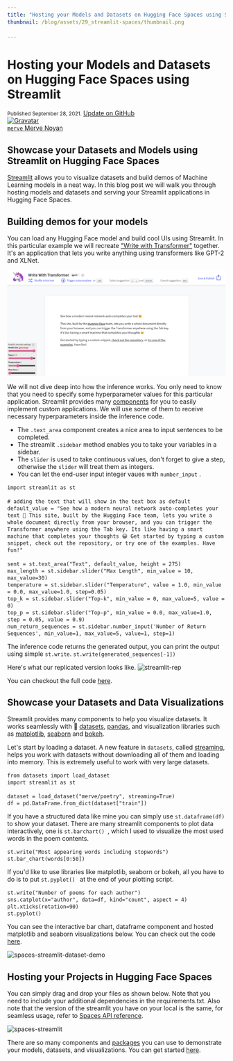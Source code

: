 ```yaml
---
title: "Hosting your Models and Datasets on Hugging Face Spaces using Streamlit"
thumbnail: /blog/assets/29_streamlit-spaces/thumbnail.png

---
```


<h1>
    Hosting your Models and Datasets on Hugging Face Spaces using Streamlit
</h1>

<div class="blog-metadata">
    <small>Published September 28, 2021.</small>
    <a target="_blank" class="btn no-underline text-sm mb-5 font-sans" href="https://github.com/huggingface/blog/blob/master/streamlit-spaces.md">
        Update on GitHub
    </a>
</div>

<div class="author-card">
    <a href="/merve">
        <img class="avatar avatar-user" src="https://aeiljuispo.cloudimg.io/v7/https://s3.amazonaws.com/moonup/production/uploads/1631694399207-6141a88b3a0ec78603c9e784.png?w=200&h=200&f=face" title="Gravatar">
        <div class="bfc">
            <code>merve</code>
            <span class="fullname">Merve Noyan</span>
        </div>
    </a>
</div>



## Showcase your Datasets and Models using Streamlit on Hugging Face Spaces

[Streamlit](https://streamlit.io/) allows you to visualize datasets and build demos of Machine Learning models in a neat way. In this blog post we will walk you through hosting models and datasets and serving your Streamlit applications in Hugging Face Spaces. 

## Building demos for your models

You can load any Hugging Face model and build cool UIs using Streamlit. In this particular example we will recreate ["Write with Transformer"](https://transformer.huggingface.co/doc/gpt2-large) together. It's an application that lets you write anything using transformers like GPT-2 and XLNet. 
 
![write-with-transformers](assets/29_streamlit-spaces/write-tr.png)

We will not dive deep into how the inference works. You only need to know that you need to specify some hyperparameter values for this particular application. Streamlit provides many [components](https://docs.streamlit.io/en/stable/api.html) for you to easily implement custom applications. We will use some of them to receive necessary hyperparameters inside the inference code.

- The ```.text_area``` component creates a nice area to input sentences to be completed.
- The streamlit ```.sidebar``` method enables you to take your variables in a sidebar. 
- The ```slider``` is used to take continuous values, don't forget to give a step, otherwise the ```slider``` will treat them as integers. 
- You can let the end-user input integer vaues with ```number_input``` .


```
import streamlit as st

# adding the text that will show in the text box as default
default_value = "See how a modern neural network auto-completes your text 🤗 This site, built by the Hugging Face team, lets you write a whole document directly from your browser, and you can trigger the Transformer anywhere using the Tab key. Its like having a smart machine that completes your thoughts 😀 Get started by typing a custom snippet, check out the repository, or try one of the examples. Have fun!"

sent = st.text_area("Text", default_value, height = 275)
max_length = st.sidebar.slider("Max Length", min_value = 10, max_value=30)
temperature = st.sidebar.slider("Temperature", value = 1.0, min_value = 0.0, max_value=1.0, step=0.05)
top_k = st.sidebar.slider("Top-k", min_value = 0, max_value=5, value = 0)
top_p = st.sidebar.slider("Top-p", min_value = 0.0, max_value=1.0, step = 0.05, value = 0.9)
num_return_sequences = st.sidebar.number_input('Number of Return Sequences', min_value=1, max_value=5, value=1, step=1)
```

The inference code returns the generated output, you can print the output using simple ```st.write```.
```st.write(generated_sequences[-1])```

Here's what our replicated version looks like.
![streamlit-rep](assets/29_streamlit-spaces/streamlit-rep.png)

You can checkout the full code [here](https://huggingface.co/spaces/merve/write-with-transformer).

## Showcase your Datasets and Data Visualizations

Streamlit provides many components to help you visualize datasets. It works seamlessly with 🤗 [datasets](https://huggingface.co/docs/datasets/), [pandas](https://pandas.pydata.org/docs/index.html), and visualization libraries such as [matplotlib](https://matplotlib.org/stable/index.html), [seaborn](https://seaborn.pydata.org/) and [bokeh](https://bokeh.org/). 

Let's start by loading a dataset. A new feature in `datasets`, called [streaming](https://huggingface.co/docs/datasets/dataset_streaming.html), helps you work with datasets without downloading all of them and loading into memory. This is extremely useful to work with very large datasets.

```
from datasets import load_dataset
import streamlit as st

dataset = load_dataset("merve/poetry", streaming=True)
df = pd.DataFrame.from_dict(dataset["train"])
```

 If you have a structured data like mine you can simply use  ```st.dataframe(df) ``` to show your dataset. There are many streamlit components to plot data interactively, one is ```st.barchart() ```, which I used to visualize the most used words in the poem contents. 

```
st.write("Most appearing words including stopwords")
st.bar_chart(words[0:50])
```

 If you'd like to use libraries like matplotlib, seaborn or bokeh, all you have to do is to put  ```st.pyplot() ``` at the end of your plotting script.
 
```
st.write("Number of poems for each author")
sns.catplot(x="author", data=df, kind="count", aspect = 4)
plt.xticks(rotation=90)
st.pyplot()
```

You can see the interactive bar chart, dataframe component and hosted matplotlib and seaborn visualizations below. You  can check out the code [here](https://huggingface.co/spaces/merve/streamlit-dataset-demo).

![spaces-streamlit-dataset-demo](assets/29_streamlit-spaces/streamlit-dataset-vid.gif)

## Hosting your Projects in Hugging Face Spaces

You can simply drag and drop your files as shown below. Note that you need to include your additional dependencies in the requirements.txt. Also note that the version of the streamlit you have on your local is the same, for seamless usage, refer to [Spaces API reference](https://huggingface.co/docs/hub/spaces#reference). 

![spaces-streamlit](assets/29_streamlit-spaces/streamlit.gif)

There are so many components and [packages](https://streamlit.io/components) you can use to demonstrate your models, datasets, and visualizations. You can get started [here](https://huggingface.co/spaces).